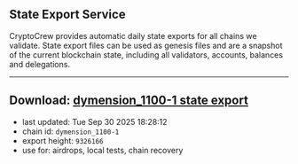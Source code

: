 ## State Export Service
CryptoCrew provides automatic daily state exports for all chains we validate. State export files can be used as genesis files and are a snapshot of the current blockchain state, including all validators, accounts, balances and delegations.

---
**Download: [dymension_1100-1 state export](https://dl-eu2.ccvalidators.com/SERVICE/dymension/dymension_1100-1_export_9326166.json)**
---

- last updated: Tue Sep 30 2025 18:28:12
- chain id: `dymension_1100-1`
- export height: `9326166`
- use for: airdrops, local tests, chain recovery
